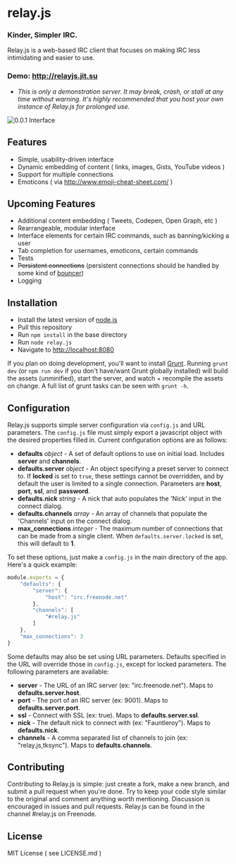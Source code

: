 # relay.js

### Kinder, Simpler IRC.

Relay.js is a web-based IRC client that focuses on making IRC less intimidating and easier to use.


### Demo: http://relayjs.jit.su

* *This is only a demonstration server. It may break, crash, or stall at any time without warning. It's highly recommended that you host your own instance of Relay.js for prolonged use.*

![0.0.1 Interface](https://s3-us-west-2.amazonaws.com/relayjs/relayjs_2-24-13.png)

## Features

- Simple, usability-driven interface
- Dynamic embedding of content ( links, images, Gists, YouTube videos )
- Support for multiple connections
- Emoticons ( via http://www.emoji-cheat-sheet.com/ )

## Upcoming Features

- Additional content embedding ( Tweets, Codepen, Open Graph, etc )
- Rearrangeable, modular interface
- Interface elements for certain IRC commands, such as banning/kicking a user
- Tab completion for usernames, emoticons, certain commands
- Tests
- ~~Persistent connections~~ (persistent connections should be handled by some kind of [bouncer](https://www.ircrelay.com/))
- Logging

## Installation

- Install the latest version of [node.js](http://nodejs.org)
- Pull this repository
- Run `npm install` in the base directory
- Run `node relay.js`
- Navigate to [http://localhost:8080](http://localhost:8080)

If you plan on doing development, you'll want to install [Grunt](http://gruntjs.com/). Running `grunt dev` (or `npm run dev` if you don't have/want Grunt globally installed) will build the assets (unminified), start the server, and watch + recompile the assets on change. A full list of grunt tasks can be seen with `grunt -h`.

## Configuration

Relay.js supports simple server configuration via `config.js` and URL parameters. The `config.js` file must simply export a javascript object with the desired properties filled in. Current configuration options are as follows:

* **defaults** *object* - A set of default options to use on initial load. Includes **server** and **channels**.
* **defaults.server** *object* - An object specifying a preset server to connect to. If **locked** is set to `true`, these settings cannot be overridden, and by default the user is limited to a single connection. Parameters are **host**, **port**, **ssl**, and **password**.
* **defaults.nick** *string* - A nick that auto populates the 'Nick' input in the connect dialog.
* **defaults.channels** *array* - An array of channels that populate the 'Channels' input on the connect dialog.
* **max_connections** *integer* - The maximum number of connections that can be made from a single client. When `defaults.server.locked` is set, this will default to **1**.

To set these options, just make a `config.js` in the main directory of the app. Here's a quick example:

```js
module.exports = {
	"defaults": {
		"server": {
			"host": "irc.freenode.net"
		},
		"channels": [
			"#relay.js"
		]
	},
	"max_connections": 3
}
```

Some defaults may also be set using URL parameters. Defaults specified in the URL will override those in `config.js`, except for locked parameters. The following parameters are available:

* **server** - The URL of an IRC server (ex: "irc.freenode.net"). Maps to **defaults.server.host**. 
* **port** - The port of an IRC server (ex: 9001). Maps to **defaults.server.port**.
* **ssl** - Connect with SSL (ex: true). Maps to **defaults.server.ssl**.
* **nick** - The default nick to connect with (ex: "Fauntleroy"). Maps to **defaults.nick**.
* **channels** - A comma separated list of channels to join (ex: "relay.js,tksync"). Maps to **defaults.channels**.

## Contributing

Contributing to Relay.js is simple: just create a fork, make a new branch, and submit a pull request when you're done. Try to keep your code style similar to the original and comment anything worth mentioning. Discussion is encouraged in issues and pull requests. Relay.js can be found in the channel #relay.js on Freenode.

## License

MIT License ( see LICENSE.md )
